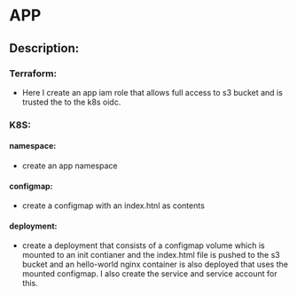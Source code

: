 # APP
## Description:
### Terraform:
* Here I create an app iam role that allows full access to s3 bucket and is trusted the to the k8s oidc.

### K8S:
#### namespace:
* create an app namespace
#### configmap:
* create a configmap with an index.htnl as contents
#### deployment:
* create a deployment that consists of a configmap volume which is mounted to an init contianer and the index.html file is pushed to the s3 bucket and an hello-world nginx container is also deployed that uses the mounted configmap.  I also create the service and service account for this.

